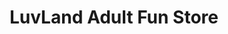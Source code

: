 ---
title: "LuvLand Adult Fun Store"
url: /hatfield-pretoria/luvland-adult-fun-store/
shop: shop
---